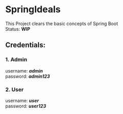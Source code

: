 # SpringIdeals
This Project clears the basic concepts of Spring Boot
<br>
Status: **WIP**

## Credentials:

### 1. Admin
username: ***admin*** <br>
password: ***admin123***

### 2. User
username: ***user*** <br>
password: ***user123***
